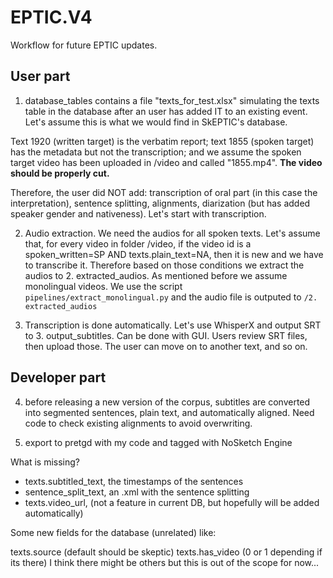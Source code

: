 # EPTIC.V4

Workflow for future EPTIC updates.

## User part

1. database_tables contains a file "texts_for_test.xlsx" simulating the texts table in the database after an user has added IT to an existing event. Let's assume this is what we would find in SkEPTIC's database.

Text 1920 (written target) is the verbatim report; text 1855 (spoken target) has the metadata but not the transcription; and we assume the spoken target video has been uploaded in /video and called "1855.mp4". **The video should be properly cut.**

Therefore, the user did NOT add: transcription of oral part (in this case the interpretation), sentence splitting, alignments, diarization (but has added speaker gender and nativeness). Let's start with transcription.

2. Audio extraction. We need the audios for all spoken texts. Let's assume that, for every video in folder /video, if the video id is a spoken_written=SP AND texts.plain_text=NA, then it is new and we have to transcribe it. Therefore based on those conditions we extract the audios to 2. extracted_audios. As mentioned before we assume monolingual videos. We use the script `pipelines/extract_monolingual.py` and the audio file is outputed to `/2. extracted_audios`

3. Transcription is done automatically. Let's use WhisperX and output SRT to 3. output_subtitles. Can be done with GUI. Users review SRT files, then upload those. The user can move on to another text, and so on.

## Developer part

4. before releasing a new version of the corpus, subtitles are converted into segmented sentences, plain text, and automatically aligned. Need code to check existing alignments to avoid overwriting.

5. export to pretgd with my code and tagged with NoSketch Engine


What is missing?

- texts.subtitled_text, the timestamps of the sentences
- sentence_split_text, an .xml with the sentence splitting
- texts.video_url, (not a feature in current DB, but hopefully will be added automatically)

Some new fields for the database (unrelated) like:

texts.source (default should be skeptic)
texts.has_video (0 or 1 depending if its there)
I think there might be others but this is out of the scope for now...
